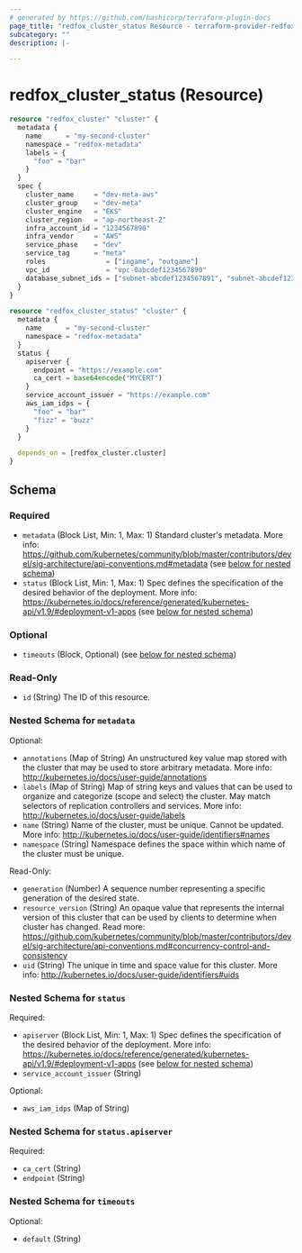 ```yaml
---
# generated by https://github.com/hashicorp/terraform-plugin-docs
page_title: "redfox_cluster_status Resource - terraform-provider-redfox"
subcategory: ""
description: |-

---
```


# redfox_cluster_status (Resource)

```terraform
resource "redfox_cluster" "cluster" {
  metadata {
    name      = "my-second-cluster"
    namespace = "redfox-metadata"
    labels = {
      "foo" = "bar"
    }
  }
  spec {
    cluster_name     = "dev-meta-aws"
    cluster_group    = "dev-meta"
    cluster_engine   = "EKS"
    cluster_region   = "ap-northeast-2"
    infra_account_id = "1234567890"
    infra_vendor     = "AWS"
    service_phase    = "dev"
    service_tag      = "meta"
    roles               = ["ingame", "outgame"]
    vpc_id              = "vpc-0abcdef1234567890"
    database_subnet_ids = ["subnet-abcdef1234567891", "subnet-abcdef1234567890"]
  }
}

resource "redfox_cluster_status" "cluster" {
  metadata {
    name      = "my-second-cluster"
    namespace = "redfox-metadata"
  }
  status {
    apiserver {
      endpoint = "https://example.com"
      ca_cert = base64encode("MYCERT")
    }
    service_account_issuer = "https://example.com"
    aws_iam_idps = {
      "foo" = "bar"
      "fizz" = "buzz"
    }
  }

  depends_on = [redfox_cluster.cluster]
}
```



<!-- schema generated by tfplugindocs -->
## Schema

### Required

- `metadata` (Block List, Min: 1, Max: 1) Standard cluster's metadata. More info: https://github.com/kubernetes/community/blob/master/contributors/devel/sig-architecture/api-conventions.md#metadata (see [below for nested schema](#nestedblock--metadata))
- `status` (Block List, Min: 1, Max: 1) Spec defines the specification of the desired behavior of the deployment. More info: https://kubernetes.io/docs/reference/generated/kubernetes-api/v1.9/#deployment-v1-apps (see [below for nested schema](#nestedblock--status))

### Optional

- `timeouts` (Block, Optional) (see [below for nested schema](#nestedblock--timeouts))

### Read-Only

- `id` (String) The ID of this resource.

<a id="nestedblock--metadata"></a>
### Nested Schema for `metadata`

Optional:

- `annotations` (Map of String) An unstructured key value map stored with the cluster that may be used to store arbitrary metadata. More info: http://kubernetes.io/docs/user-guide/annotations
- `labels` (Map of String) Map of string keys and values that can be used to organize and categorize (scope and select) the cluster. May match selectors of replication controllers and services. More info: http://kubernetes.io/docs/user-guide/labels
- `name` (String) Name of the cluster, must be unique. Cannot be updated. More info: http://kubernetes.io/docs/user-guide/identifiers#names
- `namespace` (String) Namespace defines the space within which name of the cluster must be unique.

Read-Only:

- `generation` (Number) A sequence number representing a specific generation of the desired state.
- `resource_version` (String) An opaque value that represents the internal version of this cluster that can be used by clients to determine when cluster has changed. Read more: https://github.com/kubernetes/community/blob/master/contributors/devel/sig-architecture/api-conventions.md#concurrency-control-and-consistency
- `uid` (String) The unique in time and space value for this cluster. More info: http://kubernetes.io/docs/user-guide/identifiers#uids


<a id="nestedblock--status"></a>
### Nested Schema for `status`

Required:

- `apiserver` (Block List, Min: 1, Max: 1) Spec defines the specification of the desired behavior of the deployment. More info: https://kubernetes.io/docs/reference/generated/kubernetes-api/v1.9/#deployment-v1-apps (see [below for nested schema](#nestedblock--status--apiserver))
- `service_account_issuer` (String)

Optional:

- `aws_iam_idps` (Map of String)

<a id="nestedblock--status--apiserver"></a>
### Nested Schema for `status.apiserver`

Required:

- `ca_cert` (String)
- `endpoint` (String)



<a id="nestedblock--timeouts"></a>
### Nested Schema for `timeouts`

Optional:

- `default` (String)
